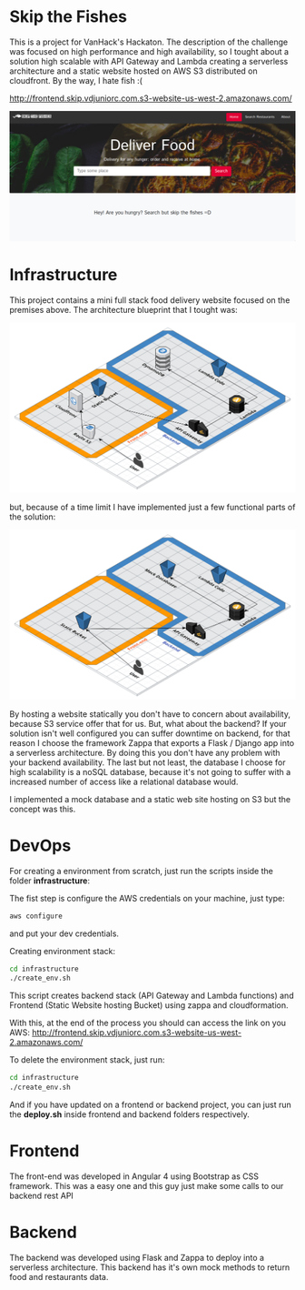 # Skip the Fishes

This is a project for VanHack's Hackaton. The description of the challenge was focused on high performance and high availability, so I tought about a solution high scalable with API Gateway and Lambda creating a serverless architecture and a static website hosted on AWS S3 distributed on cloudfront. By the way, I hate fish :(

http://frontend.skip.vdjuniorc.com.s3-website-us-west-2.amazonaws.com/

![Skip the Fishes](doc/home.png)

# Infrastructure

This project contains a mini full stack food delivery website focused on the premises above. The architecture blueprint that I tought was:

![AWS Infrastructure](doc/infra.png)

but, because of a time limit I have implemented just a few functional parts of the solution:

![AWS Infrastructure Challenge](doc/infra2.png)

By hosting a website statically you don't have to concern about availability, because S3 service offer that for us. But, what about the backend? If your solution isn't well configured you can suffer downtime on backend, for that reason I choose the framework Zappa that exports a Flask / Django app into a serverless architecture. By doing this you don't have any problem with your backend availability. The last but not least, the database I choose for high scalability is a noSQL database, because it's not going to suffer with a increased number of access like a relational database would.

I implemented a mock database and a static web site hosting on S3 but the concept was this.

# DevOps

For creating a environment from scratch, just run the scripts inside the folder **infrastructure**:

The fist step is configure the AWS credentials on your machine, just type:

```sh
aws configure
```

and put your dev credentials.

Creating environment stack:

```sh
cd infrastructure
./create_env.sh
```

This script creates backend stack (API Gateway and Lambda functions) and Frontend (Static Website hosting Bucket) using zappa and cloudformation.

With this, at the end of the process you should can access the link on you AWS:
http://frontend.skip.vdjuniorc.com.s3-website-us-west-2.amazonaws.com/

To delete the environment stack, just run:

```sh
cd infrastructure
./create_env.sh
```

And if you have updated on a frontend or backend project, you can just run the **deploy.sh** inside frontend and backend folders respectively.

# Frontend

The front-end was developed in Angular 4 using Bootstrap as CSS framework. This was a easy one and this guy just make some calls to our backend rest API

# Backend

The backend was developed using Flask and Zappa to deploy into a serverless architecture. This backend has it's own mock methods to return food and restaurants data.
